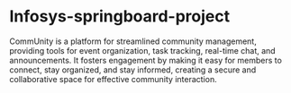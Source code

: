 # Infosys-springboard-project
CommUnity is a platform for streamlined community management, providing tools for event organization, task tracking, real-time chat, and announcements. It fosters engagement by making it easy for members to connect, stay organized, and stay informed, creating a secure and collaborative space for effective community interaction.

